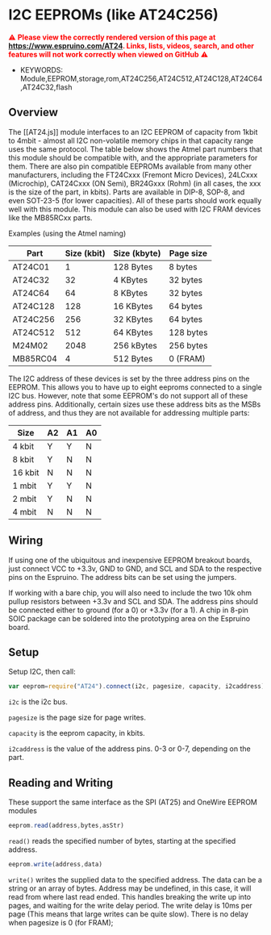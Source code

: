 <!--- Copyright (c) 2014 Spence Konde. See the file LICENSE for copying permission. -->
I2C EEPROMs (like AT24C256)
========================

<span style="color:red">:warning: **Please view the correctly rendered version of this page at https://www.espruino.com/AT24. Links, lists, videos, search, and other features will not work correctly when viewed on GitHub** :warning:</span>

* KEYWORDS: Module,EEPROM,storage,rom,AT24C256,AT24C512,AT24C128,AT24C64,AT24C32,flash


Overview
------------------

The [[AT24.js]] module interfaces to an I2C EEPROM of capacity from 1kbit to 4mbit - almost all I2C non-volatile memory chips in that capacity range uses the same protocol. The table below shows the Atmel part numbers that this module should be compatible with, and the appropriate parameters for them. There are also pin compatible EEPROMs available from many other manufacturers, including the FT24Cxxx (Fremont Micro Devices), 24LCxxx (Microchip), CAT24Cxxx (ON Semi), BR24Gxxx (Rohm) (in all cases, the xxx is the size of the part, in kbits). Parts are available in DIP-8, SOP-8, and even SOT-23-5 (for lower capacities). All of these parts should work equally well with this module. This module can also be used with I2C FRAM devices like the MB85RCxx parts.

Examples (using the Atmel naming)

| Part     | Size (kbit) | Size (kbyte) | Page size |
|----------|-------------|--------------|-----------|
| AT24C01  | 1           | 128 Bytes    | 8 bytes   |
| AT24C32  | 32          | 4 KBytes     | 32 bytes  |
| AT24C64  | 64          | 8 KBytes     | 32 bytes  |
| AT24C128 | 128         | 16 KBytes    | 64 bytes  |
| AT24C256 | 256         | 32 KBytes    | 64 bytes  |
| AT24C512 | 512         | 64 KBytes    | 128 bytes |
| M24M02   | 2048        | 256 kBytes   | 256 bytes |
| MB85RC04 | 4           | 512 Bytes    | 0 (FRAM)  |
 

The I2C address of these devices is set by the three address pins on the EEPROM. This allows you to have up to eight eeproms connected to a single I2C bus. However, note that some EEPROM's do not support all of these address pins. Additionally, certain sizes use these address bits as the MSBs of address, and thus they are not available for addressing multiple parts: 

| Size     | A2 | A1 | A0 |
|----------|----|----|----|
| 4 kbit   | Y  | Y  | N  |
| 8 kbit   | Y  | N  | N  |
| 16 kbit  | N  | N  | N  |
| 1 mbit   | Y  | Y  | N  |
| 2 mbit   | Y  | N  | N  |
| 4 mbit   | N  | N  | N  |


Wiring
-------------------

If using one of the ubiquitous and inexpensive EEPROM breakout boards, just connect VCC to +3.3v, GND to GND, and SCL and SDA to the respective pins on the Espruino. The address bits can be set using the jumpers. 

If working with a bare chip, you will also need to include the two 10k ohm pullup resistors between +3.3v and SCL and SDA. The address pins should be connected either to ground (for a 0) or +3.3v (for a 1). A chip in 8-pin SOIC package can be soldered into the prototyping area on the Espruino board. 


Setup
-------------------

Setup I2C, then call:

```JavaScript 
var eeprom=require("AT24").connect(i2c, pagesize, capacity, i2caddress)
```

`i2c` is the i2c bus. 

`pagesize` is the page size for page writes. 

`capacity` is the eeprom capacity, in kbits. 

`i2caddress` is the value of the address pins. 0-3 or 0-7, depending on the part. 


Reading and Writing
-------------------

These support the same interface as the SPI (AT25) and OneWire EEPROM modules

```JavaScript
eeprom.read(address,bytes,asStr)
```

`read()` reads the specified number of bytes, starting at the specified address.  

```JavaScript
eeprom.write(address,data)
```

`write()` writes the supplied data to the specified address. The data can be a string or an array of bytes. Address may be undefined, in this case, it will read from where last read ended. This handles breaking the write up into pages, and waiting for the write delay period. The write delay is 10ms per page (This means that large writes can be quite slow). There is no delay when pagesize is 0 (for FRAM); 
